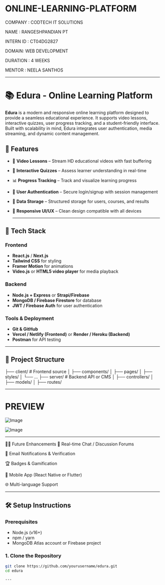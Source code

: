 # ONLINE-LEARNING-PLATFORM

COMPANY : CODTECH IT SOLUTIONS

NAME : RANGESHPANDIAN PT 

INTERN ID : CT04DG2827

DOMAIN: WEB DEVELOPMENT 

DURATION : 4 WEEKS 

MENTOR : NEELA SANTHOS 

---

# 📚 Edura - Online Learning Platform

**Edura** is a modern and responsive online learning platform designed to provide a seamless educational experience. It supports video lessons, interactive quizzes, user progress tracking, and a student-friendly interface. Built with scalability in mind, Edura integrates user authentication, media streaming, and dynamic content management.

## 🚀 Features

- 🎥 **Video Lessons** – Stream HD educational videos with fast buffering
- 📝 **Interactive Quizzes** – Assess learner understanding in real-time
- 📊 **Progress Tracking** – Track and visualize learning progress
- 🔐 **User Authentication** – Secure login/signup with session management
- 💾 **Data Storage** – Structured storage for users, courses, and results
- 🎨 **Responsive UI/UX** – Clean design compatible with all devices

  ---

## 🧱 Tech Stack

### Frontend
- **React.js** / **Next.js**
- **Tailwind CSS** for styling
- **Framer Motion** for animations
- **Video.js** or **HTML5 video player** for media playback

### Backend
- **Node.js + Express** or **Strapi/Firebase**
- **MongoDB / Firebase Firestore** for database
- **JWT / Firebase Auth** for user authentication

### Tools & Deployment
- **Git & GitHub**
- **Vercel / Netlify (Frontend)** or **Render / Heroku (Backend)**
- **Postman** for API testing

---
## 📂 Project Structure
├── client/ # Frontend source
│ ├── components/
│ ├── pages/
│ ├── styles/
│ └── ...
├── server/ # Backend API or CMS
│ ├── controllers/
│ ├── models/
│ ├── routes/

---

# PREVIEW 

![Image](https://github.com/user-attachments/assets/b859cc96-f4c1-48e3-9890-ca22e3bfcbf8)

![Image](https://github.com/user-attachments/assets/7a10e1fa-c129-48f7-aa4d-e9e66526fb31)

---

🧑‍🎓 Future Enhancements
💬 Real-time Chat / Discussion Forums

📧 Email Notifications & Verification

🏆 Badges & Gamification

📱 Mobile App (React Native or Flutter)

🌐 Multi-language Support

---

## 🛠️ Setup Instructions

### Prerequisites
- Node.js (v16+)
- npm / yarn
- MongoDB Atlas account or Firebase project

### 1. Clone the Repository

```bash
git clone https://github.com/yourusername/edura.git
cd edura

---
